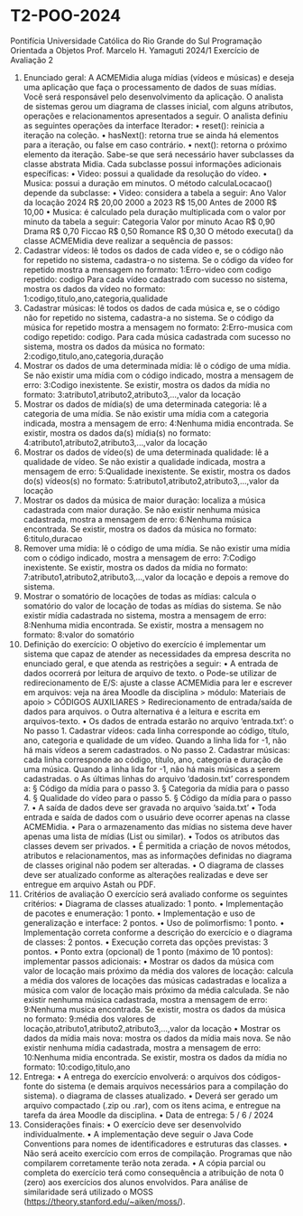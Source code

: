 # T2-POO-2024
Pontifícia Universidade Católica do Rio Grande do Sul
Programação Orientada a Objetos
Prof. Marcelo H. Yamaguti
2024/1
Exercício de Avaliação 2
1. Enunciado geral:
A ACMEMidia aluga mídias (vídeos e músicas) e deseja uma aplicação que faça o
processamento de dados de suas mídias.
Você será responsável pelo desenvolvimento da aplicação.
O analista de sistemas gerou um diagrama de classes inicial, com alguns atributos, operações
e relacionamentos apresentados a seguir.
O analista definiu as seguintes operações da interface Iterador:
• reset(): reinicia a iteração na coleção.
• hasNext(): retorna true se ainda há elementos para a iteração, ou false em caso
contrário.
• next(): retorna o próximo elemento da iteração.
Sabe-se que será necessário haver subclasses da classe abstrata Midia. Cada subclasse
possui informações adicionais específicas:
• Video: possui a qualidade da resolução do vídeo.
• Musica: possui a duração em minutos.
O método calculaLocacao() depende da subclasse:
• Video: considera a tabela a seguir:
Ano Valor da locação
2024 R$ 20,00
2000 a 2023 R$ 15,00
Antes de 2000 R$ 10,00
• Musica: é calculado pela duração multiplicada com o valor por minuto da tabela a
seguir:
Categoria Valor por minuto
Acao R$ 0,90
Drama R$ 0,70
Ficcao R$ 0,50
Romance R$ 0,30
O método executa() da classe ACMEMidia deve realizar a sequência de passos:
1. Cadastrar vídeos: lê todos os dados de cada vídeo e, se o código não for repetido
no sistema, cadastra-o no sistema. Se o código da vídeo for repetido mostra a
mensagem no formato: 1:Erro-video com codigo repetido: codigo
Para cada vídeo cadastrado com sucesso no sistema, mostra os dados da vídeo
no formato: 1:codigo,titulo,ano,categoria,qualidade
2. Cadastrar músicas: lê todos os dados de cada música e, se o código não for
repetido no sistema, cadastra-a no sistema. Se o código da música for repetido
mostra a mensagem no formato: 2:Erro-musica com codigo repetido:
codigo.
Para cada música cadastrada com sucesso no sistema, mostra os dados da música
no formato: 2:codigo,titulo,ano,categoria,duração
3. Mostrar os dados de uma determinada mídia: lê o código de uma mídia. Se não
existir uma mídia com o código indicado, mostra a mensagem de erro: 3:Codigo
inexistente.
Se existir, mostra os dados da mídia no formato:
3:atributo1,atributo2,atributo3,...,valor da locação
4. Mostrar os dados de mídia(s) de uma determinada categoria: lê a categoria de
uma mídia. Se não existir uma mídia com a categoria indicada, mostra a mensagem
de erro: 4:Nenhuma midia encontrada.
Se existir, mostra os dados da(s) mídia(s) no formato:
4:atributo1,atributo2,atributo3,...,valor da locação
5. Mostrar os dados de vídeo(s) de uma determinada qualidade: lê a qualidade
de vídeo. Se não existir a qualidade indicada, mostra a mensagem de erro:
5:Qualidade inexistente.
Se existir, mostra os dados do(s) vídeos(s) no formato:
5:atributo1,atributo2,atributo3,...,valor da locação
6. Mostrar os dados da música de maior duração: localiza a música cadastrada
com maior duração. Se não existir nenhuma música cadastrada, mostra a
mensagem de erro: 6:Nenhuma música encontrada.
Se existir, mostra os dados da música no formato: 6:titulo,duracao
7. Remover uma mídia: lê o código de uma mídia. Se não existir uma mídia com o
código indicado, mostra a mensagem de erro: 7:Codigo inexistente.
Se existir, mostra os dados da mídia no formato:
7:atributo1,atributo2,atributo3,...,valor da locação e depois a
remove do sistema.
8. Mostrar o somatório de locações de todas as mídias: calcula o somatório do
valor de locação de todas as mídias do sistema. Se não existir mídia cadastrada
no sistema, mostra a mensagem de erro: 8:Nenhuma midia encontrada.
Se existir, mostra a mensagem no formato: 8:valor do somatório
2. Definição do exercício:
O objetivo do exercício é implementar um sistema que capaz de atender as necessidades
da empresa descrita no enunciado geral, e que atenda as restrições a seguir:
• A entrada de dados ocorrerá por leitura de arquivo de texto.
o Pode-se utilizar de redirecionamento de E/S: ajuste a classe ACMEMidia para ler
e escrever em arquivos: veja na área Moodle da disciplina > módulo: Materiais de
apoio > CÓDIGOS AUXILIARES > Redirecionamento de entrada/saída de dados
para arquivos.
o Outra alternativa é a leitura e escrita em arquivos-texto.
• Os dados de entrada estarão no arquivo ‘entrada.txt’:
o No passo 1. Cadastrar vídeos: cada linha corresponde ao código, título, ano,
categoria e qualidade de um vídeo. Quando a linha lida for -1, não há mais vídeos
a serem cadastrados.
o No passo 2. Cadastrar músicas: cada linha corresponde ao código, título, ano,
categoria e duração de uma música. Quando a linha lida for -1, não há mais
músicas a serem cadastradas.
o As últimas linhas do arquivo ‘dadosin.txt’ correspondem a:
§ Código da mídia para o passo 3.
§ Categoria da mídia para o passo 4.
§ Qualidade do vídeo para o passo 5.
§ Código da mídia para o passo 7.
• A saída de dados deve ser gravada no arquivo ‘saida.txt’
• Toda entrada e saída de dados com o usuário deve ocorrer apenas na classe
ACMEMidia.
• Para o armazenamento das mídias no sistema deve haver apenas uma lista de mídias
(List ou similar).
• Todos os atributos das classes devem ser privados.
• É permitida a criação de novos métodos, atributos e relacionamentos, mas as
informações definidas no diagrama de classes original não podem ser alteradas.
• O diagrama de classes deve ser atualizado conforme as alterações realizadas e deve ser
entregue em arquivo Astah ou PDF.
3. Critérios de avaliação
O exercício será avaliado conforme os seguintes critérios:
• Diagrama de classes atualizado: 1 ponto.
• Implementação de pacotes e enumeração: 1 ponto.
• Implementação e uso de generalização e interface: 2 pontos.
• Uso de polimorfismo: 1 ponto.
• Implementação correta conforme a descrição do exercício e o diagrama de classes: 2
pontos.
• Execução correta das opções previstas: 3 pontos.
• Ponto extra (opcional) de 1 ponto (máximo de 10 pontos): implementar passos adicionais:
• Mostrar os dados da música com valor de locação mais próximo da média dos
valores de locação: calcula a média dos valores de locações das músicas
cadastradas e localiza a música com valor de locação mais próximo da média
calculada. Se não existir nenhuma música cadastrada, mostra a mensagem de erro:
9:Nenhuma musica encontrada.
Se existir, mostra os dados da música no formato: 9:média dos valores de
locação,atributo1,atributo2,atributo3,...,valor da locação
• Mostrar os dados da mídia mais nova: mostra os dados da mídia mais nova. Se não
existir nenhuma mídia cadastrada, mostra a mensagem de erro: 10:Nenhuma midia
encontrada.
Se existir, mostra os dados da mídia no formato: 10:codigo,titulo,ano
4. Entrega:
• A entrega do exercício envolverá:
o arquivos dos códigos-fonte do sistema (e demais arquivos necessários para a
compilação do sistema).
o diagrama de classes atualizado.
• Deverá ser gerado um arquivo compactado (.zip ou .rar), com os itens acima, e entregue na
tarefa da área Moodle da disciplina.
• Data de entrega: 5 / 6 / 2024
5. Considerações finais:
• O exercício deve ser desenvolvido individualmente.
• A implementação deve seguir o Java Code Conventions para nomes de identificadores e
estruturas das classes.
• Não será aceito exercício com erros de compilação. Programas que não compilarem
corretamente terão nota zerada.
• A cópia parcial ou completa do exercício terá como consequência a atribuição de nota 0
(zero) aos exercícios dos alunos envolvidos. Para análise de similaridade será utilizado o
MOSS (https://theory.stanford.edu/~aiken/moss/).